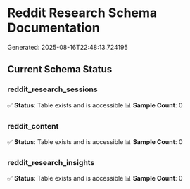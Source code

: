 # Reddit Research Schema Documentation
Generated: 2025-08-16T22:48:13.724195

## Current Schema Status

### reddit_research_sessions
✅ **Status**: Table exists and is accessible
📊 **Sample Count**: 0

### reddit_content
✅ **Status**: Table exists and is accessible
📊 **Sample Count**: 0

### reddit_research_insights
✅ **Status**: Table exists and is accessible
📊 **Sample Count**: 0
